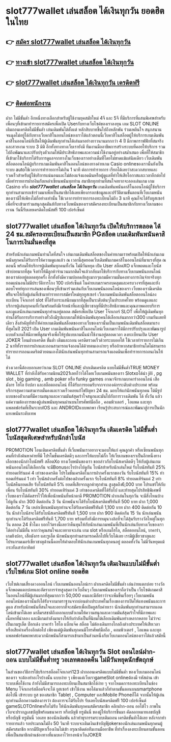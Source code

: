 # slot777wallet เล่นสล็อต ได้เงินทุกวัน  ยอดฮิตในไทย

## 👉 [สมัคร slot777wallet เล่นสล็อต ได้เงินทุกวัน](https://slot777wallet.com/)
## 👉 [ทางเข้า slot777wallet เล่นสล็อต ได้เงินทุกวัน](https://slot777wallet.com/)
## 👉 [slot777wallet เล่นสล็อต ได้เงินทุกวัน เครดิตฟรี](https://slot777wallet.com/)
## 👉 [ติดต่อพนักงาน](https://slot777wallet.com/)


ฝาก ไม่มีขั้นต่ำ  อีกหนึ่งทางเลือกสำหรับผู้ใช้งานยุคสมัยใหม่ 4จี และ 5จี ที่มีบริการที่แสนพิเศษสำหรับเพื่อนๆที่เข้ามาทำรายการสมัครเพื่อเปิด Userกับทางเว็บไซต์ของเราลงทุน เกม SLOT ONLINE เติมถอนเครดิตไม่มีขั้นต่ำ เล่นเดิมพันได้ตั้งแต่ หลักสิบบาทขึ้นไปถึงหลักพัน ร่วมเพลินใจ สนุกสนานจนฉุดไม่อยู่ได้กับทางเว็บคาสิโนออนไลน์ของเราได้แล้วตอนนี้เว็บคาสิโนสล็อตผู้ให้บริการเกมเดิมพันคาสิโนออนไลน์ที่เปิดให้ผู้เดิมพันทุกท่านได้เล่นมาอย่างยาวนานมากกว่า 4 ปี มีภาพกราฟฟิกที่สมจริงและสวยงาม ระบบ 3 มิติ
อีกทั้งทางทางเว็บเรายังมี ทีมงานมืออาชีพการสร้างระบบที่คอยให้บริการ  รวมไปถึงพัฒนาและปรับปรุงตัวเกมให้มีประสิทธิภาพและความน่าใช้งานอยู่อย่างสม่ำเสมอ เพื่อที่ให้สมาชิกที่เข้ามาใช้บริการได้รับการดูแลจากทางในเว็บของเราอย่างเต็มที่โดยไม่ขาดแม้แต่นิดเดียว เว็บเดิมพันสล็อตออนไลน์ผู้บริการเกมเดิมพันคาสิโนออนไลน์ของทางค่ายเกม Casio onlineของเรานั้นยังเป็นระบบ autoใช้เวลาการทำรายการไม่เกิน 1 นาที ต่อการทำรายการ เรียกได้เลยว่าสะดวกสบายและรวดเร็วสำหรับผู้ใช้บริการแน่นอนและไม่ต้องแจ้งแอดมินหรือผู้ดูแลที่ทำให้เสียโอกาสและเวลาอีกต่อไปเมื่อทำรายการฝากงินกับเหล่าเซียนพนันทุกท่าน
สมาชิกทุกท่านที่สนใจอยากจะลองเล่นเกม เกม Casino  หรือ ***slot777wallet เล่นสล็อต ได้เงินทุกวัน*** เกมเดิมพันพนันคาสิโนออนไลน์ผู้ใช้บริการทุกท่านสามารถเข้าร่วมมาเพื่อเป็นสมาชิกได้เลยเพียงกรอกข้อมูลและปรัวัติตามขั้นตอนที่เว็บเกมพนันของเรามีให้เพียงไม่กี่อย่างเท่านั้น ใช้เวลาการทำรายการลงทะเบียนไม่ถึง 3 นาที คุณก็จะได้รับยูสเซอร์เพื่อที่จะเข้ามาร่วมสนุกสุดมันส์กับทางเว็บพนันของเราสมัครลงทะเบียนเป็นสมาชิกกับทางเว็บเกมของเราณ วันนี้รับเลยเครดิตโบนัสฟรี 100 เปอร์เซ็นต์ 

## slot777wallet เล่นสล็อต ได้เงินทุกวัน เปิดให้บริการตลอด ได้ 24 ชม.สมัครลงทะเบียนเป็นสมาชิก PGสล็อต เกมเดิมพันพนันคาสิโนการเงินมั่นคงที่สุด

สำหรับนักเล่นเกมพนันท่านใดที่สนใจ เล่นเกมเดิมพันสล็อตของในค่ายเกมเราพร้อมเปิดให้นักเล่นเกมพนันทุกคนได้รับการให้ความดูแลแล้ว ณ เวลานี้สุดยอดเว็บเดิมพันเกมคาสิโนออนไลน์ที่มาแรงที่สุด ณ ตอนนี้ พร้อมให้บริการผู้เดิมพันทุกคนทั้งวัน ไม่มีวันหยุด เปิด User สล็อตXO แจ็กพอตและโบนัสเข้าบ่อยมากที่สุด จึงทำให้มีลูกค้าจำนวนมากติดใจแล้วกลับมาใช้บริการกับทางเว็บเกมพนันออนไลน์ของเราต่ออยู่ตลอดทุกครั้ง อีกทั้งยังมีความปลอดภัยสูงมากๆแถมมีความมั่นคงทางการเงินจ่ายจริงทุกยอดแน่นอนไม่มีประวัติการโกง 100 เปอร์เซ็นต์ ในค่ายเกมเราครอบคลุมและครบวงจรที่สุดและยังตอบโจทย์ทุกการเล่นของเพื่อนๆที่เข้ามาร่วมเล่นกับเว็บเกมพนันออนไลน์ของเรา
เว็บของเรามีเครดิตฟรีแจกให้กับผู้เล่นที่เข้ามาทำรายการสมัครใหม่ทุกยูสเซอร์ เว็บเกมพนันเดิมพันสล็อตออนไลน์ลงทะเบียน โจ๊กเกอร์ slot ที่ได้รับกระแสนิยมมากที่สุดเป็นระดับต้นๆในประเทศไทย พร้อมดูแลและบริการผู้เล่นทุกคนทั้งวันพร้อมยังมีเจ้าหน้าที่และผู้เชี่ยวชาญที่มีประสิทธิภาพและคุณภาพคอยบริการและดูแลนักเล่นเกมพนันทุกท่านอยู่ตลอด สมัครเพื่อเปิด User โจ๊กเกอร์ SLOT เพื่อให้ผู้เดิมพันทุกท่านได้รับการบริการอย่างทั่วถึงมีรูปแบบเกมให้นักเดิมพันทุกคนได้เลือกเล่นมากกว่า300 เกมกันเลยทีเดียว
สิ่งสำคัญที่ทำให้ค่ายเกมเดิมพันสล็อตของทางเว็บของเรานั้นเป็นเกมพนันเดิมพันสล็อตมาแรงที่สุดในปี 2021 เปิด User  เกมเดิมพันพนันคาสิโนออนไลน์เว็บเกมเราได้มีการปรับปรุงและพัฒนารูปแบบตัวเกมให้มีภาพที่ดูสมจริงเพื่อให้รูปแบบเกมนั้นน่าใช้งานอยู่ตลอดเวลา ลงทะเบียนเปิด User JOKER โอนฝากเครดิต ขั้นต่ำ เติมและถอน เครดิตรวดเร็วด้วยระบบออโต้ ใช้เวลาทำรายการไม่เกิน 2 นาทีทั้งรายการฝากและถอนสามารถแจ้งถอนได้ด้วยตนเองง่ายๆ หรือถ้าหากสมาชิกท่านใดไม่สามารถทำรายการถอนเคดริตด้วยตนเองได้นักเล่นพนันทุกท่านสามารถแจ้งแอดมินเพื่อทำรายการถอนเงินให้ได้

ช่วงเวลานี้ต้องบอกเลยว่าเกม SLOT ONLINE ฝากเติมเครดิต แบบไม่มีขั้นต่ำTRUE MONEY WALLET ที่กำลังได้รับความนิยม2021เลยก็ว่าได้โดยเว็บเกมพนันของเรา Slotxoได้นำ  jili , pg slot , big gaming , amb poker หรือ funky games อาณาจักรเกมบาคาร่าออนไลน์ เสือ มังกร ไฮโล ยิงปลา และสล็อตออนไลน์ ที่ได้รับการยอมรับจากจากองค์กรระดับต่างประเทศ พร้อมบริการสุดความสามารถมั่นคงและรวดเร็วคอยแก้ไขปัญหา 24 ชม. มอบให้แก่นักพนันทุกคน ได้มีรูปแบบของตัวเกมที่มีความสนุกและความมันส์สุดเร้าใจสนุกและมันไปกับการวางเดิมพัน ได้ ทั้งวัน แล้วแต่ความต้องการของผู้เล่นพนันทุกคนผ่านบนโทรศัพท์มือถือ , คอมพิวเตอร์ , ไอแพด และทุกแพลตฟอร์มที่เป็นระบบIOS และ ANDROIDแบบพกพา เรียนรู้ประสบการณ์และพัฒนาสู่การเป็นนักแทงพนันระดับเทพ

## slot777wallet เล่นสล็อต ได้เงินทุกวัน เติมเครดิต ไม่มีขั้นต่ำ โบนัสสุดพิเศษสำหรับนักล่าโบนัส

 PROMOTION  โอนเติมเครดิตขั้นต่ำ ที่เว็บพนันเราอยากจะมอบให้แก่  คุณลูกค้า หรือเซียนพนันทุกคนที่กำลังค้นหาค่ายที่มี โปรโมชั่นเครดิตดีๆ และการให้แบบไม่กั๊ก ให้เว็บเกมของเราเป็นอีกหนึ่งทางเลือกของนักล่าโบนัสฟรี สล็อตXo ทางเว็บพนันของเรา ขอกล่าวกับโบนัสเครดิตดีๆ ให้กับผู้เล่นเกมพนันออนไลน์ได้เลือกกัน จะมีBonusอะไรบ้างไปดูกัน
โบนัสสำหรับนักเล่นใหม่ รับโบนัสทันที 25% ทำยอดเทิร์นแค่ 4 เท่าของเครดิต
โปรโมชั่นเครดิตในการฝากครั้งแรกของวัน รับโบนัสทันที 15% ทำยอดเทิร์นแค่ 1 เท่า
โบนัสฝากครั้งต่อไปของฝากครั้งแรก รับโบนัสทันที 8% ทำยอดเทิร์นแค่ 2 เท่า
โบนัสคืนยอดเสีย รับโบนัสทันที 5% ยอดที่เสียจากลูกค้าทุกท่าน สูงสุดถึง6,000 บาท
โปรแชร์ให้กับเพื่อน รับโบนัสทันที 30% ทำยอดเทิร์นแค่ 3 เท่าของเครดิตที่ได้รับไป
และท้ายสุดโปรสิทธิพิเศษที่เว็บของเราได้คัดสรรไว้ให้เพื่อนักพนันที่หน้าตาดี  PROMOTION ฝากเล่นในทุกวัน จะมีสิ่งไหนบ้างไปดูกัน
ฝาก 300 ติดต่อกัน 3 วัน นักพนันจะได้รับโบนัสเครดิตฟรีทันที 500 บาท
ฝาก 1,000 ติดต่อกัน 7 วัน เหล่าเซียนพนันทุกท่านจะได้รับเครดิตฟรีทันที 1,100 บาท
ฝาก 400 ติดต่อกัน 10 วัน นักล่าโบนัสจะได้รับโบนัสเครดิตฟรีทันที 1,500 บาท
ฝาก 900 ติดต่อกัน 15 วัน นักเล่นพนันทุกท่านจะได้รับเครดิตฟรีทันที 1,700 บาท
พร้อมทั้งยังมีการหมุนวงล้อที่จะได้ลุ้นรับรางวัลใหญ่ในทุกวัน ตลอด 24 ชั่วโมง บอกไว้ตรงนี้เลยว่าคืนทุนให้กับนักเล่นเกมพนันที่เป็นนักเล่นกับทางเว็บของเราได้อย่างไม่มีอั้น หากว่าคุณสนใจและอยากจะเล่น เกม slot  หรือเกมไฮโล, สล็อตออนไลน์, บาคาร่า, เกมยิงปลา, เสือมังกร และรูเล็ต นักพนันทุกท่านสามารถคลิ๊กไปที่เว็บได้เลย เรามีผู้เชี่ยวชาญและโปรแกรมเมอร์เชี่ยวชาญด้านนี้คอยให้คำตอบให้นักเล่นเกมพนันทุกคนอยู่ ตลอดทั้งวัน ไม่มีวันหยุดแม้กระทั่งเสาร์อาทิตย์

## slot777wallet เล่นสล็อต ได้เงินทุกวัน เติมเงินแบบไม่มีขั้นต่ำ  เว็บไซต์เกม Slot online ยอดฮิต

เว็บไซต์เกมเสี่ยงดวงออนไลน์ เว็บเกมพนันออนไลน์เรา ฝากเครดิตไม่มีขั้นต่ำ เล่นง่ายแตกบ่อย รางวัลแจ็กพอตแตกบ่อยและอัตราการจ่ายสูงสุดกว่าเว็บอื่นๆ เว็บเกมพนันของเราถือว่าเป็น เว็บไซต์เกมคาสิโนออนไลน์ที่มีผู้เล่นมากที่สุดมากกว่า 50,000 คนและมีอัตราว่าจะเพิ่มขึ้นเรื่อยๆ เว็บเกมพนันออนไลน์ของเรานั้นยังได้รับจากมาตราฐานจากบ่อนต่างประเทศในเรื่องของการเปิดให้แทงพนันและการดูแล สำหรับนักพนันที่สนใจและอยากที่จะสมัครเพื่อเปิดยูสกับค่ายเรา นักเดิมพันทุกท่านสามารถแอดไลน์เข้ามาได้เลย
	มาลิ้มรสชาติถึงออกแบบตัวเกมให้ความสนุกและความมันส์สุดเร้าใจที่มีภาพและเนื้อหาที่น่าลอง และมีเกมกำลังมาแรงให้กับกำลังเป็นที่นิยมได้เลือกเดิมพันอย่างหลากหลาย  ไม่ว่าจะเป็นเกมรูเล็ต  ป๊อกเด้ง บาคาร่า ไฮโล แบ็กแจ๊ค สล็อต ไม่ต้องเดินทางไกลถึงต่างประเทศให้เสียเวลา หรือเสียค่าเครื่องอีกต่อไป เพียงแค่ผู้เดิมพันทุกคนมีโทรศัพท์มือถือ , คอมพิวเตอร์ , ไอแพด และทุกแพลตฟอร์มพกพาสะดวกนักพนันก็สามารถเข้ามาเป็นส่วนหนึ่งกับเว็บเกมออนไลน์ของเราได้แล้วสมัยนี้

## slot777wallet เล่นสล็อต ได้เงินทุกวัน Slot ออนไลน์ฝาก-ถอน แบบไม่มีขั้นต่ำทรู วอเลทตลอดคืน ไม่มีวันหยุดนักขัตฤกษ์

ในส่วนของวิธีการใช้บริการสล็อตโจ๊กเกอร์123 ฝากถอนเครดิตแบบไม่มีขั้นต่ำ ของเว็บเกมออนไลน์ของเรา จะต้องทำอะไรบ้างนั้น แบบง่าย ๆ เพียงแค่เว็บเราgameSlot onlineต้องมี รหัสผ่าน เข้าระบบเพื่อใช้งาน ถ้ายังไม่มีสามารถลงทะเบียนเป็นสมาชิกได้ง่าย ๆ จากโหมดการลงทะเบียนในช่อง Menu โจ๊กเกอร์สล็อตจึงจะได้ ยูสเซอร์ เข้าใช้งาน พอได้มาแล้วก็ทำตามขั้นตอนบนsmartphone ต่อไปนี้
เข้าระบบ ยูส  ของสมาชิก Tablet , Computer และMobile Phoneก็ได้
จากนั้นให้ผู้เล่นทุกท่านเลือกความต้องการว่า ต้องการจะได้รับโปร รับเลยโบนัสเครดิตฟรี 100 เปอร์เซ็นต์ gameSLOTOnlineหรือไม่รับ
ให้นักเดิมพันทุกคนสมัครสมาชิก คลิกฝาก-ถอน ออโต้ไว ภาพในเว็บจะปรากฏเลขบัญชีพร้อมธนาคาร หรือบัญชี ทรูมันนี่ ของผู้ให้บริการขึ้นมา
คัดลอกหมายเลขบัญชี หรือบัญชี  ทรูมันนี่ วอเลท ของนักเดิมพัน แล้วทำธุรกรรมระบบเติมถอน เครดิตขั้นต่ำได้เลย
หลังจากทำรายการแล้ว รอประมาณไม่ถึง 50 วินาที ระบบจะเติมเงินเข้าบัญชีjokerของนักเล่นเกมพนันทุกคนผู้สมัครสมาชิก
หากมีปัญหาเรื่องเงินไม่เข้า กรุณาติดต่อทีมงานมืออาชีพ ที่ทำเรื่องลงทะเบียนตามขั้นตอนเพื่อเป็นสมาชิกผ่านช่องทางที่แนบเอาไว้ทางหน้าเว็บJOKER


